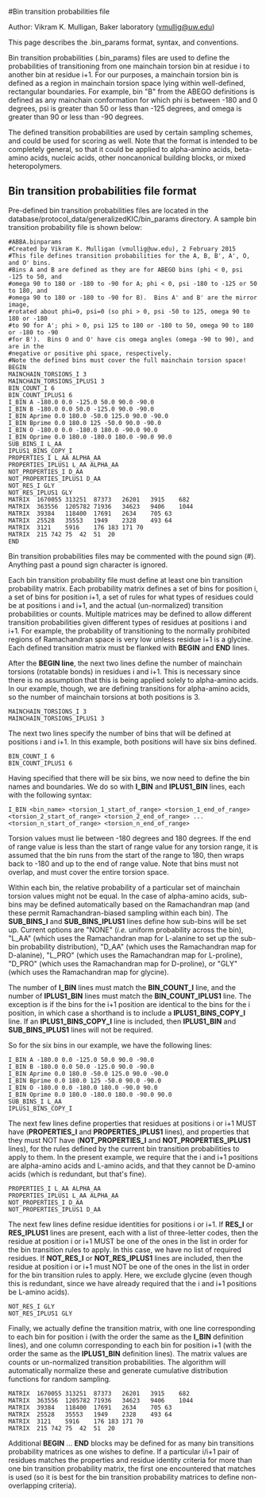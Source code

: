#Bin transition probabilities file

Author: Vikram K. Mulligan, Baker laboratory (vmullig@uw.edu)

This page describes the .bin_params format, syntax, and conventions.

Bin transition probabilities (.bin_params) files are used to define the probabilities of transitioning from one mainchain torsion bin at residue i to another bin at residue i+1.  For our purposes, a mainchain torsion bin is defined as a region in mainchain torsion space lying within well-defined, rectangular boundaries.  For example, bin "B" from the ABEGO definitions is defined as any mainchain conformation for which phi is between -180 and 0 degrees, psi is greater than 50 or less than -125 degrees, and omega is greater than 90 or less than -90 degrees.

The defined transition probabilities are used by certain sampling schemes, and could be used for scoring as well.  Note that the format is intended to be completely general, so that it could be applied to alpha-amino acids, beta-amino acids, nucleic acids, other noncanonical building blocks, or mixed heteropolymers.

## Bin transition probabilities file format

Pre-defined bin transition probabilities files are located in the database/protocol_data/generalizedKIC/bin_params directory.  A sample bin transition probability file is shown below:

```
#ABBA.binparams
#Created by Vikram K. Mulligan (vmullig@uw.edu), 2 February 2015
#This file defines transition probabilities for the A, B, B', A', O, and O' bins.
#Bins A and B are defined as they are for ABEGO bins (phi < 0, psi -125 to 50, and
#omega 90 to 180 or -180 to -90 for A; phi < 0, psi -180 to -125 or 50 to 180, and
#omega 90 to 180 or -180 to -90 for B).  Bins A' and B' are the mirror image,
#rotated about phi=0, psi=0 (so phi > 0, psi -50 to 125, omega 90 to 180 or -180
#to 90 for A'; phi > 0, psi 125 to 180 or -180 to 50, omega 90 to 180 or -180 to -90
#for B').  Bins O and O' have cis omega angles (omega -90 to 90), and are in the
#negative or positive phi space, respectively.
#Note the defined bins must cover the full mainchain torsion space!
BEGIN
MAINCHAIN_TORSIONS_I 3
MAINCHAIN_TORSIONS_IPLUS1 3
BIN_COUNT_I 6
BIN_COUNT_IPLUS1 6
I_BIN A -180.0 0.0 -125.0 50.0 90.0 -90.0
I_BIN B -180.0 0.0 50.0 -125.0 90.0 -90.0
I_BIN Aprime 0.0 180.0 -50.0 125.0 90.0 -90.0
I_BIN Bprime 0.0 180.0 125 -50.0 90.0 -90.0
I_BIN O -180.0 0.0 -180.0 180.0 -90.0 90.0
I_BIN Oprime 0.0 180.0 -180.0 180.0 -90.0 90.0
SUB_BINS_I L_AA
IPLUS1_BINS_COPY_I
PROPERTIES_I L_AA ALPHA_AA
PROPERTIES_IPLUS1 L_AA ALPHA_AA
NOT_PROPERTIES_I D_AA
NOT_PROPERTIES_IPLUS1 D_AA
NOT_RES_I GLY
NOT_RES_IPLUS1 GLY
MATRIX	1670055	313251	87373	26201	3915	682
MATRIX	363556	1205782	71936	34623	9406	1044
MATRIX	39384	118400	17691	2634	705	63
MATRIX	25528	35553	1949	2328	493	64
MATRIX	3121	5916	176	183	171	70
MATRIX	215	742	75	42	51	20
END
```

Bin transition probabilities files may be commented with the pound sign (#).  Anything past a pound sign character is ignored.

Each bin transition probability file must define at least one bin transition probability matrix.  Each probability matrix defines a set of bins for position i, a set of bins for position i+1, a set of rules for what types of residues could be at positions i and i+1, and the actual (un-normalized) transition probabilities or counts.  Multiple matrices may be defined to allow different transition probabilities given different types of residues at positions i and i+1.  For example, the probability of transitioning to the normally prohibited regions of Ramachandran space is very low unless residue i+1 is a glycine.  Each defined transition matrix must be flanked with <b>BEGIN</b> and <b>END</b> lines.

After the <b>BEGIN line</b>, the next two lines define the number of mainchain torsions (rotatable bonds) in residues i and i+1.  This is necessary since there is no assumption that this is being applied solely to alpha-amino acids.  In our example, though, we are defining transitions for alpha-amino acids, so the number of mainchain torsions at both positions is 3.

```
MAINCHAIN_TORSIONS_I 3
MAINCHAIN_TORSIONS_IPLUS1 3
```

The next two lines specify the number of bins that will be defined at positions i and i+1.  In this example, both positions will have six bins defined.

```
BIN_COUNT_I 6
BIN_COUNT_IPLUS1 6
```

Having specified that there will be six bins, we now need to define the bin names and boundaries.  We do so with <b>I_BIN</b> and <b>IPLUS1_BIN</b> lines, each with the following syntax:

```
I_BIN <bin_name> <torsion_1_start_of_range> <torsion_1_end_of_range> <torsion_2_start_of_range> <torsion_2_end_of_range> ... <torsion_n_start_of_range> <torsion_n_end_of_range>
```

Torsion values must lie between -180 degrees and 180 degrees.  If the end of range value is less than the start of range value for any torsion range, it is assumed that the bin runs from the start of the range to 180, then wraps back to -180 and up to the end of range value.  Note that bins must not overlap, and must cover the entire torsion space.

Within each bin, the relative probability of a particular set of mainchain torsion values might not be equal.  In the case of alpha-amino acids, sub-bins may be defined automatically based on the Ramachandran map (and these permit Ramachandran-biased sampling within each bin).  The <b>SUB_BINS_I</b> and <b>SUB_BINS_IPLUS1</b> lines define how sub-bins will be set up.  Current options are "NONE" (<i>i.e.</i> uniform probability across the bin), "L_AA" (which uses the Ramachandran map for L-alanine to set up the sub-bin probability distribution), "D_AA" (which uses the Ramachandran map for D-alanine), "L_PRO" (which uses the Ramachandran map for L-proline), "D_PRO" (which uses the Ramachandran map for D-proline), or "GLY" (which uses the Ramachandran map for glycine).

The number of <b>I_BIN</b> lines must match the <b>BIN_COUNT_I</b> line, and the number of <b>IPLUS1_BIN</b> lines must match the <b>BIN_COUNT_IPLUS1</b> line.  The exception is if the bins for the i+1 position are identical to the bins for the i position, in which case a shorthand is to include a <b>IPLUS1_BINS_COPY_I</b> line.  If an <b>IPLUS1_BINS_COPY_I</b> line is included, then <b>IPLUS1_BIN</b> and <b>SUB_BINS_IPLUS1</b> lines will not be required.

So for the six bins in our example, we have the following lines:

```
I_BIN A -180.0 0.0 -125.0 50.0 90.0 -90.0
I_BIN B -180.0 0.0 50.0 -125.0 90.0 -90.0
I_BIN Aprime 0.0 180.0 -50.0 125.0 90.0 -90.0
I_BIN Bprime 0.0 180.0 125 -50.0 90.0 -90.0
I_BIN O -180.0 0.0 -180.0 180.0 -90.0 90.0
I_BIN Oprime 0.0 180.0 -180.0 180.0 -90.0 90.0
SUB_BINS_I L_AA
IPLUS1_BINS_COPY_I
```

The next few lines define properties that residues at positions i or i+1 MUST have (<b>PROPERTIES_I</b> and <b>PROPERTIES_IPLUS1</b> lines), and properties that they must NOT have (<b>NOT_PROPERTIES_I</b> and <b>NOT_PROPERTIES_IPLUS1</b> lines), for the rules defined by the current bin transition probabilities to apply to them.  In the present example, we require that the i and i+1 positions are alpha-amino acids and L-amino acids, and that they cannot be D-amino acids (which is redundant, but that's fine).

```
PROPERTIES_I L_AA ALPHA_AA
PROPERTIES_IPLUS1 L_AA ALPHA_AA
NOT_PROPERTIES_I D_AA
NOT_PROPERTIES_IPLUS1 D_AA
```

The next few lines define residue identities for positions i or i+1.  If <b>RES_I</b> or <b>RES_IPLUS1</b> lines are present, each with a list of three-letter codes, then the residue at position i or i+1 MUST be one of the ones in the list in order for the bin transition rules to apply.  In this case, we have no list of required residues.  If <b>NOT_RES_I</b> or <b>NOT_RES_IPLUS1</b> lines are included, then the residue at position i or i+1 must NOT be one of the ones in the list in order for the bin transition rules to apply.  Here, we exclude glycine (even though this is redundant, since we have already required that the i and i+1 positions be L-amino acids).

```
NOT_RES_I GLY
NOT_RES_IPLUS1 GLY
```

Finally, we actually define the transition matrix, with one line corresponding to each bin for position i (with the order the same as the <b>I_BIN</b> definition lines), and one column corresponding to each bin for position i+1 (with the order the same as the <b>IPLUS1_BIN</b> definition lines).  The matrix values are counts or un-normalized transition probabilities.  The algorithm will automatically normalize these and generate cumulative distribution functions for random sampling.

```
MATRIX	1670055	313251	87373	26201	3915	682
MATRIX	363556	1205782	71936	34623	9406	1044
MATRIX	39384	118400	17691	2634	705	63
MATRIX	25528	35553	1949	2328	493	64
MATRIX	3121	5916	176	183	171	70
MATRIX	215	742	75	42	51	20
```

Additional <b>BEGIN</b> ... <b>END</b> blocks may be defined for as many bin transitions probability matrices as one wishes to define.  If a particular i/i+1 pair of residues matches the properties and residue identity criteria for more than one bin transition probability matrix, the first one encountered that matches is used (so it is best for the bin transition probability matrices to define non-overlapping criteria).